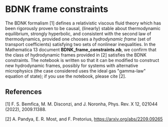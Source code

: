 # BDNK frame constraints

The BDNK formalism [1] defines a relativistic viscous fluid theory which has been rigorously proven to be causal, (linearly) stable about thermodynamic equilibrium, strongly hyperbolic, and consistent with the second law of thermodynamics, provided one chooses a *hydrodynamic frame* (set of transport coefficients) satisfying two sets of nonlinear inequalities.  In the Mathematica 13 document **BDNK_frame_constraints.nb**, we confirm that the class of hydrodynamic frames provided in [2] satisfies the BDNK constraints.  The notebook is written so that it can be modified to construct new hydrodynamic frames, possibly for systems with alternative microphysics (the case considered uses the ideal gas "gamma-law" equation of state); if you use the notebook, please cite [2].


## References

[1] F. S. Bemfica, M. M. Disconzi, and J. Noronha, Phys. Rev. X 12, 021044 (2022), 2009.11388.

[2] A. Pandya, E. R. Most, and F. Pretorius, https://arxiv.org/abs/2209.09265
